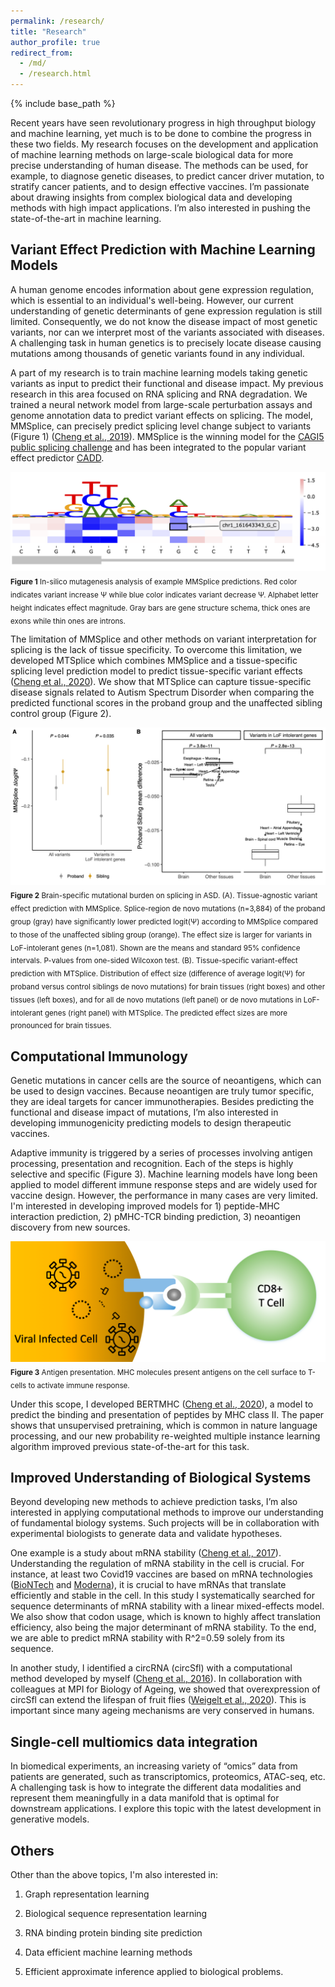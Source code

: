 ```yaml
---
permalink: /research/
title: "Research"
author_profile: true
redirect_from: 
  - /md/
  - /research.html
---
```


{% include base_path %}

Recent years have seen revolutionary progress in high throughput biology and machine learning, yet much is to be done to combine the progress in these two fields. 
My research focuses on the development and application of machine learning methods on large-scale biological data for more precise understanding of human disease.
The methods can be used, for example, to diagnose genetic diseases, to predict cancer driver mutation, to stratify cancer patients, and to design effective vaccines. 
I’m passionate about drawing insights from complex biological data and developing methods with high impact applications. 
I’m also interested in pushing the state-of-the-art in machine learning.

## Variant Effect Prediction with Machine Learning Models
A human genome encodes information about gene expression regulation, which is essential to an individual's well-being. 
However, our current understanding of genetic determinants of gene expression regulation is still limited. 
Consequently, we do not know the disease impact of most genetic variants, nor can we interpret most of the variants associated with diseases. 
A challenging task in human genetics is to precisely locate disease causing mutations among thousands of genetic variants found in any individual.

A part of my research is to train machine learning models taking genetic variants as input to predict their functional and disease impact.
My previous research in this area focused on RNA splicing and RNA degradation. 
We trained a neural network model from large-scale perturbation assays and genome annotation data to predict variant effects on splicing. 
The model, MMSplice, can precisely predict splicing level change subject to variants (Figure 1) ([Cheng et al., 2019](https://genomebiology.biomedcentral.com/articles/10.1186/s13059-019-1653-z)). 
MMSplice is the winning model for the [CAGI5 public splicing challenge](https://genomeinterpretation.org/content/vex-seq) and 
has been integrated to the popular variant effect predictor [CADD](https://cadd.gs.washington.edu/news). 

![](/images/ISM.png)
<sub>**Figure 1** In-silico mutagenesis analysis of example MMSplice predictions. Red color indicates variant increase Ψ while blue color 
indicates variant decrease Ψ. Alphabet letter height indicates effect magnitude. Gray bars are gene structure schema, 
thick ones are exons while thin ones are introns.</sub>

The limitation of MMSplice and other methods on variant interpretation for splicing is the lack of tissue specificity. 
To overcome this limitation, we developed MTSplice which combines MMSplice and a tissue-specific splicing level prediction model to predict tissue-specific variant effects ([Cheng et al., 2020](https://www.biorxiv.org/content/10.1101/2020.06.07.138453v1)).
We show that MTSplice can capture tissue-specific disease signals related to Autism Spectrum Disorder when comparing the predicted functional scores in the proband group and the unaffected sibling control group (Figure 2).

![](/images/ASD.png)
<sub>**Figure 2** Brain-specific mutational burden on splicing in ASD. (A). Tissue-agnostic variant effect prediction with MMSplice. 
Splice-region de novo mutations (n=3,884) of the proband group (gray) have significantly lower predicted logit(Ψ) according to MMSplice 
compared to those of the unaffected sibling group (orange). The effect size is larger for variants in LoF-intolerant genes (n=1,081). 
Shown are the means and standard 95% confidence intervals. P-values from one-sided Wilcoxon test. (B). Tissue-specific variant-effect prediction with MTSplice. 
Distribution of effect size (difference of average logit(Ψ) for proband versus control siblings de novo mutations) for brain tissues (right boxes) and other 
tissues (left boxes), and for all de novo mutations (left panel) or de novo mutations in LoF-intolerant genes (right panel) with MTSplice. 
The predicted effect sizes are more pronounced for brain tissues.</sub>


## Computational Immunology
Genetic mutations in cancer cells are the source of neoantigens, which can be used to design vaccines. 
Because neoantigen are truly tumor specific, they are ideal targets for cancer immunotherapies. 
Besides predicting the functional and disease impact of mutations, I’m also interested in developing immunogenicity predicting models to design therapeutic vaccines.

Adaptive immunity is triggered by a series of processes involving antigen processing, presentation and recognition. 
Each of the steps is highly selective and specific (Figure 3). Machine learning models have long been applied to model different immune 
response steps and are widely used for vaccine design. However, the performance in many cases are very limited. 
I'm interested in developing improved models for 1) peptide-MHC interaction prediction, 2) pMHC-TCR binding prediction, 3) neoantigen discovery from new sources.

![](/images/immue.png)
<sub>**Figure 3** Antigen presentation. MHC molecules present antigens on the cell surface to T-cells to activate immune response. </sub>

Under this scope, I developed BERTMHC ([Cheng et al., 2020](https://www.biorxiv.org/content/10.1101/2020.11.24.396101v1)), 
a model to predict the binding and presentation of peptides by MHC class II. The paper shows that unsupervised pretraining, 
which is common in nature language processing, and our new probability re-weighted multiple instance learning algorithm improved previous
state-of-the-art for this task.

## Improved Understanding of Biological Systems 
Beyond developing new methods to achieve prediction tasks, I’m also interested in applying computational methods to improve our understanding of fundamental 
biology systems. Such projects will be in collaboration with experimental biologists to generate data and validate hypotheses. 

One example is a study about mRNA stability ([Cheng et al., 2017](https://rnajournal.cshlp.org/content/23/11/1648)). 
Understanding the regulation of mRNA stability in the cell is crucial. For instance, at least two Covid19 vaccines are based on mRNA technologies
([BioNTech](https://biontech.de/covid-19) and [Moderna](https://www.modernatx.com/modernas-work-potential-vaccine-against-covid-19)), 
it is crucial to have mRNAs that translate efficiently and stable in the cell. 
In this study I systematically searched for sequence determinants of mRNA stability with a linear mixed-effects model. 
We also show that codon usage, which is known to highly affect translation efficiency, also being the major determinant of mRNA stability.
To the end, we are able to predict mRNA stability with R^2=0.59 solely from its sequence. 

In another study, I identified a circRNA (circSfl) with a computational method developed by myself ([Cheng et al., 2016](https://doi.org/10.1093/bioinformatics/btv656)). In collaboration with colleagues at MPI for Biology of Ageing, 
we showed that overexpression of circSfl can extend the lifespan of fruit flies ([Weigelt et al., 2020](https://www.sciencedirect.com/science/article/pii/S1097276520303968)). 
This is important since many ageing mechanisms are very conserved in humans.

## Single-cell multiomics data integration
In biomedical experiments, an increasing variety of “omics” data from patients are generated, such as transcriptomics, proteomics, ATAC-seq, etc. 
A challenging task is how to integrate the different data modalities and represent them meaningfully in a data manifold that is optimal for 
downstream applications. I explore this topic with the latest development in generative models.


## Others
Other than the above topics, I'm also interested in:

 1) Graph representation learning
 
 2) Biological sequence representation learning
 
 3) RNA binding protein binding site prediction 
 
 4) Data efficient machine learning methods
 
 5) Efficient approximate inference applied to biological problems.
